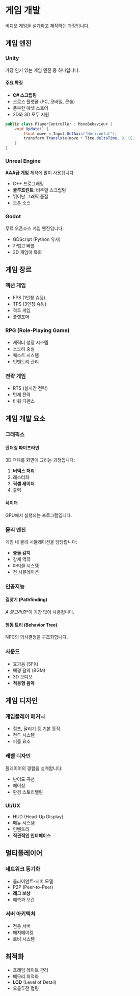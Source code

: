 # 게임 개발

비디오 게임을 설계하고 제작하는 과정입니다.

## 게임 엔진

### Unity

가장 인기 있는 게임 엔진 중 하나입니다.

#### 주요 특징

- **C# 스크립팅**
- 크로스 플랫폼 (PC, 모바일, 콘솔)
- 풍부한 에셋 스토어
- 2D와 3D 모두 지원

```csharp
public class PlayerController : MonoBehaviour {
    void Update() {
        float move = Input.GetAxis("Horizontal");
        transform.Translate(move * Time.deltaTime, 0, 0);
    }
}
```

### Unreal Engine

**AAA급 게임** 제작에 많이 사용됩니다.

- C++ 프로그래밍
- **블루프린트**: 비주얼 스크립팅
- 뛰어난 그래픽 품질
- 오픈 소스

### Godot

무료 오픈소스 게임 엔진입니다:

- GDScript (Python 유사)
- 가볍고 빠름
- 2D 게임에 특화

## 게임 장르

### 액션 게임

- FPS (1인칭 슈팅)
- TPS (3인칭 슈팅)
- 격투 게임
- 플랫포머

### RPG (Role-Playing Game)

- 캐릭터 성장 시스템
- 스토리 중심
- 퀘스트 시스템
- 인벤토리 관리

### 전략 게임

- RTS (실시간 전략)
- 턴제 전략
- 타워 디펜스

## 게임 개발 요소

### 그래픽스

#### 렌더링 파이프라인

3D 객체를 화면에 그리는 과정입니다:

1. **버텍스 처리**
2. 래스터화
3. **픽셀 셰이더**
4. 출력

#### 셰이더

GPU에서 실행되는 프로그램입니다.

### 물리 엔진

게임 내 물리 시뮬레이션을 담당합니다:

- **충돌 감지**
- 강체 역학
- 파티클 시스템
- 천 시뮬레이션

### 인공지능

#### 길찾기 (Pathfinding)

**A* 알고리즘**이 가장 많이 사용됩니다.

#### 행동 트리 (Behavior Tree)

NPC의 의사결정을 구조화합니다.

### 사운드

- 효과음 (SFX)
- 배경 음악 (BGM)
- 3D 오디오
- **적응형 음악**

## 게임 디자인

### 게임플레이 메커닉

- 점프, 달리기 등 기본 동작
- 전투 시스템
- 퍼즐 요소

### 레벨 디자인

플레이어의 경험을 설계합니다:

- 난이도 곡선
- 페이싱
- 환경 스토리텔링

### UI/UX

- HUD (Head-Up Display)
- 메뉴 시스템
- 인벤토리
- **직관적인 인터페이스**

## 멀티플레이어

### 네트워크 동기화

- 클라이언트-서버 모델
- P2P (Peer-to-Peer)
- **레그 보상**
- 예측과 보간

### 서버 아키텍처

- 전용 서버
- 매치메이킹
- 로비 시스템

## 최적화

- 프레임 레이트 관리
- 메모리 최적화
- **LOD** (Level of Detail)
- 오클루전 컬링
